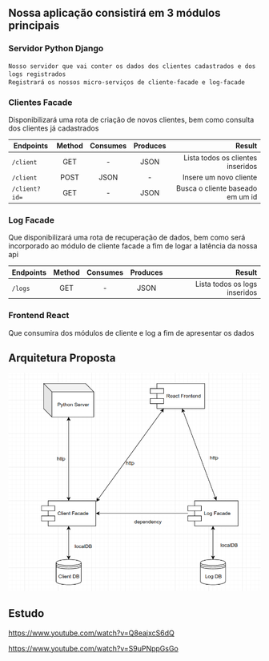 ## Nossa aplicação consistirá em 3 módulos principais

### Servidor Python Django
    Nosso servidor que vai conter os dados dos clientes cadastrados e dos logs registrados
    Registrará os nossos micro-serviços de cliente-facade e log-facade

### Clientes Facade
Disponibilizará uma rota de criação de novos clientes, bem como consulta dos clientes já cadastrados

| Endpoints                              |   Method      | Consumes  |  Produces  |       Result                      |
| ---------------------------------------|:-------------:|:---------:|:----------:|----------------------------------:|
| `/client`                              |    GET        |     -     |    JSON    |Lista todos os clientes inseridos  |
| `/client`                              |    POST       |   JSON    |     -      |Insere um novo cliente             |
| `/client?id=`                          |    GET        |    -      |    JSON    |Busca o cliente baseado em um id   |

### Log Facade
Que disponibilizará uma rota de recuperação de dados, bem como será incorporado ao módulo de cliente facade a fim de logar a latência da nossa api

| Endpoints                              |   Method      | Consumes  |  Produces  |       Result                  |
| ---------------------------------------|:-------------:|:---------:|:----------:|------------------------------:|
| `/logs`                                |    GET        |     -     |    JSON    |Lista todos os logs inseridos  |

### Frontend React 
Que consumira dos módulos de cliente e log a fim de apresentar os dados

## Arquitetura Proposta

![Arquitetura Proposta](images/arquitetura.png) <BR>
  
 
## Estudo
https://www.youtube.com/watch?v=Q8eajxcS6dQ <BR>
  
https://www.youtube.com/watch?v=S9uPNppGsGo <BR>


